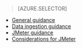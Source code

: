 > [AZURE.SELECTOR]
- [General guidance][1]
- [Data ingestion guidance][2]
- [JMeter guidance][4]
- [Considerations for JMeter][5]

[1]: ../articles/guidance/guidance-elasticsearch.md
[2]: ../articles/guidance/guidance-elasticsearch-data-ingestion.md
[4]: ../articles/guidance/guidance-elasticsearch-implementing-jmeter.md
[5]: ../articles/guidance/guidance-elasticsearch-deploy-jmeter-junit-sampler.md

<!---HONumber=AcomDC_0211_2016-->